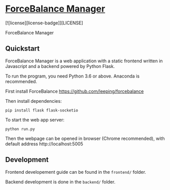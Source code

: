 # [ForceBalance Manager](https://yudongqiu.github.io/forcebalance-manager/)
[![license][license-badge]][LICENSE]

ForceBalance Manager

## Quickstart

ForceBalance Manager is a web application with a static frontend written in Javascript and a backend powered by Python Flask.

To run the program, you need Python 3.6 or above. Anaconda is recommended.

First install ForceBalance https://github.com/leeping/forcebalance

Then install dependencies:
```
pip install flask flask-socketio
```

To start the web app server:
```
python run.py
```

Then the webpage can be opened in browser (Chrome recommended), with default address http://localhost:5005

## Development

Frontend developement guide can be found in the `frontend/` folder.

Backend development is done in the `backend/` folder.
